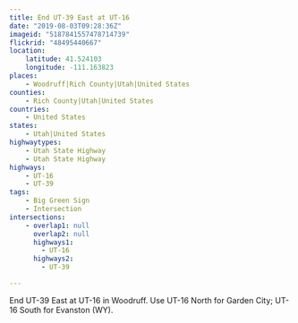 ```yaml
---
title: End UT-39 East at UT-16
date: "2019-08-03T09:28:36Z"
imageid: "5187841557478714739"
flickrid: "48495440667"
location:
    latitude: 41.524103
    longitude: -111.163823
places:
    - Woodruff|Rich County|Utah|United States
counties:
    - Rich County|Utah|United States
countries:
    - United States
states:
    - Utah|United States
highwaytypes:
    - Utah State Highway
    - Utah State Highway
highways:
    - UT-16
    - UT-39
tags:
    - Big Green Sign
    - Intersection
intersections:
    - overlap1: null
      overlap2: null
      highways1:
        - UT-16
      highways2:
        - UT-39

---
```

End UT-39 East at UT-16 in Woodruff.  Use UT-16 North for Garden City; UT-16 South for Evanston (WY).